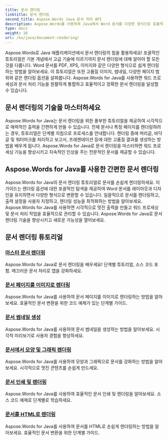 ```yaml
---
title: 문서 렌더링
linktitle: 문서 렌더링
second_title: Aspose.Words Java 문서 처리 API
description: Aspose.Words를 사용하여 Java에서 Word 문서를 다양한 형식으로 효율적으로 렌더링하세요! 전문적인 출력을 위한 마스터 문서 렌더링.
type: docs
weight: 16
url: /ko/java/document-rendering/
---
```


Aspose.Words로 Java 애플리케이션에서 문서 렌더링의 힘을 활용하세요! 포괄적인 튜토리얼은 기본 개념에서 고급 기술에 이르기까지 문서 렌더링에 대해 알아야 할 모든 것을 다룹니다. Word 문서를 PDF, XPS, 이미지와 같은 다양한 형식으로 쉽게 렌더링하는 방법을 알아보세요. 이 튜토리얼은 또한 고품질 이미지, 썸네일, 다양한 페이지 범위와 같은 렌더링 옵션을 살펴봅니다. Aspose.Words for Java를 사용하면 워드 프로세싱과 문서 처리 기능을 원활하게 통합하고 효율적이고 정확한 문서 렌더링을 달성할 수 있습니다.

## 문서 렌더링의 기술을 마스터하세요

Aspose.Words for Java는 문서 렌더링을 위한 풍부한 튜토리얼을 제공하여 시각적으로 매력적인 출력을 간편하게 만들 수 있습니다. 전체 문서나 특정 페이지를 렌더링하려는 경우, 튜토리얼은 단계별 지침으로 프로세스를 안내합니다. 렌더링 중에 머리글, 바닥글 및 워터마크를 처리하고 보고서, 프레젠테이션 등에 대한 고품질 결과를 생성하는 방법을 배우게 됩니다. Aspose.Words for Java로 문서 렌더링을 마스터하면 워드 프로세싱 기능을 향상시키고 지속적인 인상을 주는 전문적인 문서를 제공할 수 있습니다.

## Aspose.Words for Java를 사용한 간편한 문서 렌더링

Aspose.Words for Java의 문서 렌더링 튜토리얼로 문서를 손쉽게 렌더링하세요. 이 가이드는 렌더링 옵션에 대한 포괄적인 탐색을 제공하여 Word 문서를 레이아웃과 디자인을 유지하면서 다양한 형식으로 변환할 수 있습니다. 일괄적으로 문서를 렌더링하고, 출력 설정을 사용자 지정하고, 렌더링 성능을 최적화하는 방법을 알아보세요. Aspose.Words for Java를 사용하면 시각적으로 멋진 출력을 만들고 워드 프로세싱 및 문서 처리 작업을 효율적으로 관리할 수 있습니다. Aspose.Words for Java로 문서 렌더링 기술을 향상시키고 새로운 가능성을 열어보세요.

## 문서 렌더링 튜토리얼
### [ 마스터 문서 렌더링](./master-document-rendering/)
Aspose.Words for Java로 문서 렌더링을 배우세요! 단계별 튜토리얼, 소스 코드 포함. 매끄러운 문서 처리로 앱을 강화하세요.
### [문서 페이지를 이미지로 렌더링](./rendering-document-pages-images/)
Aspose.Words for Java를 사용하여 문서 페이지를 이미지로 렌더링하는 방법을 알아보세요. 효율적인 문서 변환을 위한 코드 예제가 있는 단계별 가이드.
### [문서 썸네일 생성](./document-thumbnail-generation/)
Aspose.Words for Java를 사용하여 문서 썸네일을 생성하는 방법을 알아보세요. 시각적 미리보기로 사용자 경험을 향상하세요.
### [문서에서 모양 및 그래픽 렌더링](./rendering-shapes-graphics/)
Aspose.Words for Java를 사용하여 모양과 그래픽으로 문서를 강화하는 방법을 알아보세요. 시각적으로 멋진 콘텐츠를 손쉽게 만드세요.
### [문서 인쇄 및 렌더링](./document-printing-rendering/)
Aspose.Words for Java를 사용하여 효율적인 문서 인쇄 및 렌더링을 알아보세요. 소스 코드 예제로 단계별로 학습하세요.
### [문서를 HTML로 렌더링](./rendering-documents-html/)
Aspose.Words for Java를 사용하여 문서를 HTML로 손쉽게 렌더링하는 방법을 알아보세요. 효율적인 문서 변환을 위한 단계별 가이드.